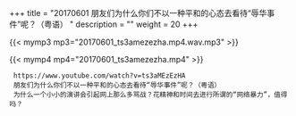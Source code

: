 +++
title = "20170601  朋友们为什么你们不以一种平和的心态去看待“辱华事件”呢？（粤语） "
description = ""
weight = 20
+++

{{< mymp3 mp3="20170601_ts3amezezha.mp4.wav.mp3" >}}

{{< mymp4 mp4="20170601_ts3amezezha.mp4" >}}

     https://www.youtube.com/watch?v=ts3aMEzEzHA 
     朋友们为什么你们不以一种平和的心态去看待“辱华事件”呢？（粤语） 
     为什么一个小小的演讲会引起网上那么多骂战？花精神和时间去进行所谓的“网络暴力”，值得吗？ 

